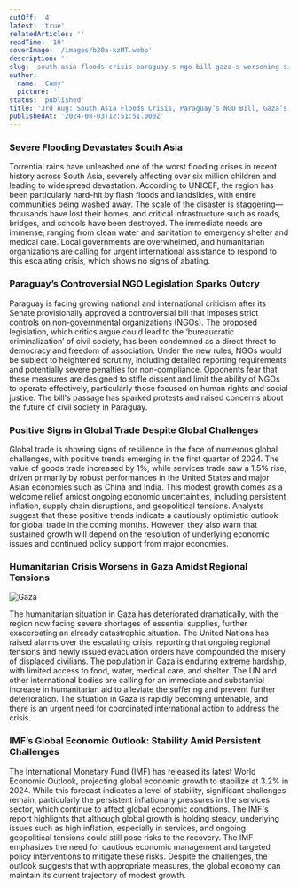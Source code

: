```yaml
---
cutOff: '4'
latest: 'true'
relatedArticles: ''
readTime: '10'
coverImage: '/images/b20a-kzMT.webp'
description: ''
slug: 'south-asia-floods-crisis-paraguay-s-ngo-bill-gaza-s-worsening-situation'
author:
  name: 'Camy'
  picture: ''
status: 'published'
title: '3rd Aug: South Asia Floods Crisis, Paraguay’s NGO Bill, Gaza’s Worsening Situation'
publishedAt: '2024-08-03T12:51:51.000Z'
---
```


### Severe Flooding Devastates South Asia

Torrential rains have unleashed one of the worst flooding crises in recent history across South Asia, severely affecting over six million children and leading to widespread devastation. According to UNICEF, the region has been particularly hard-hit by flash floods and landslides, with entire communities being washed away. The scale of the disaster is staggering—thousands have lost their homes, and critical infrastructure such as roads, bridges, and schools have been destroyed. The immediate needs are immense, ranging from clean water and sanitation to emergency shelter and medical care. Local governments are overwhelmed, and humanitarian organizations are calling for urgent international assistance to respond to this escalating crisis, which shows no signs of abating.

### Paraguay’s Controversial NGO Legislation Sparks Outcry

Paraguay is facing growing national and international criticism after its Senate provisionally approved a controversial bill that imposes strict controls on non-governmental organizations (NGOs). The proposed legislation, which critics argue could lead to the ‘bureaucratic criminalization’ of civil society, has been condemned as a direct threat to democracy and freedom of association. Under the new rules, NGOs would be subject to heightened scrutiny, including detailed reporting requirements and potentially severe penalties for non-compliance. Opponents fear that these measures are designed to stifle dissent and limit the ability of NGOs to operate effectively, particularly those focused on human rights and social justice. The bill's passage has sparked protests and raised concerns about the future of civil society in Paraguay.

### Positive Signs in Global Trade Despite Global Challenges

Global trade is showing signs of resilience in the face of numerous global challenges, with positive trends emerging in the first quarter of 2024. The value of goods trade increased by 1%, while services trade saw a 1.5% rise, driven primarily by robust performances in the United States and major Asian economies such as China and India. This modest growth comes as a welcome relief amidst ongoing economic uncertainties, including persistent inflation, supply chain disruptions, and geopolitical tensions. Analysts suggest that these positive trends indicate a cautiously optimistic outlook for global trade in the coming months. However, they also warn that sustained growth will depend on the resolution of underlying economic issues and continued policy support from major economies.

### Humanitarian Crisis Worsens in Gaza Amidst Regional Tensions

![Gaza](/images/b20a-M0OD.webp)

The humanitarian situation in Gaza has deteriorated dramatically, with the region now facing severe shortages of essential supplies, further exacerbating an already catastrophic situation. The United Nations has raised alarms over the escalating crisis, reporting that ongoing regional tensions and newly issued evacuation orders have compounded the misery of displaced civilians. The population in Gaza is enduring extreme hardship, with limited access to food, water, medical care, and shelter. The UN and other international bodies are calling for an immediate and substantial increase in humanitarian aid to alleviate the suffering and prevent further deterioration. The situation in Gaza is rapidly becoming untenable, and there is an urgent need for coordinated international action to address the crisis.

### IMF’s Global Economic Outlook: Stability Amid Persistent Challenges

The International Monetary Fund (IMF) has released its latest World Economic Outlook, projecting global economic growth to stabilize at 3.2% in 2024. While this forecast indicates a level of stability, significant challenges remain, particularly the persistent inflationary pressures in the services sector, which continue to affect global economic conditions. The IMF's report highlights that although global growth is holding steady, underlying issues such as high inflation, especially in services, and ongoing geopolitical tensions could still pose risks to the recovery. The IMF emphasizes the need for cautious economic management and targeted policy interventions to mitigate these risks. Despite the challenges, the outlook suggests that with appropriate measures, the global economy can maintain its current trajectory of modest growth.